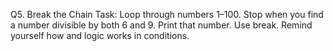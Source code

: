 Q5. Break the Chain
Task: Loop through numbers 1–100. Stop when you find a number divisible by both 6 and 9. Print that number.
Use break. Remind yourself how and logic works in conditions.